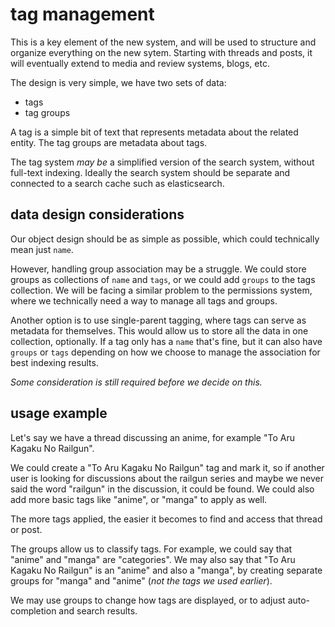 
# tag management

This is a key element of the new system, and will be used to structure and organize everything on the new sytem.  Starting with threads and posts, it will eventually extend to media and review systems, blogs, etc.

The design is very simple, we have two sets of data:

- tags
- tag groups

A tag is a simple bit of text that represents metadata about the related entity.  The tag groups are metadata about tags.

The tag system _may be_ a simplified version of the search system, without full-text indexing.  Ideally the search system should be separate and connected to a search cache such as elasticsearch.


## data design considerations

Our object design should be as simple as possible, which could technically mean just `name`.

However, handling group association may be a struggle.  We could store groups as collections of `name` and `tags`, or we could add `groups` to the tags collection.  We will be facing a similar problem to the permissions system, where we technically need a way to manage all tags and groups.

Another option is to use single-parent tagging, where tags can serve as metadata for themselves.  This would allow us to store all the data in one collection, optionally.  If a tag only has a `name` that's fine, but it can also have `groups` or `tags` depending on how we choose to manage the association for best indexing results.

_Some consideration is still required before we decide on this._


## usage example

Let's say we have a thread discussing an anime, for example "To Aru Kagaku No Railgun".

We could create a "To Aru Kagaku No Railgun" tag and mark it, so if another user is looking for discussions about the railgun series and maybe we never said the word "railgun" in the discussion, it could be found.  We could also add more basic tags like "anime", or "manga" to apply as well.

The more tags applied, the easier it becomes to find and access that thread or post.

The groups allow us to classify tags.  For example, we could say that "anime" and "manga" are "categories".  We may also say that "To Aru Kagaku No Railgun" is an "anime" and also a "manga", by creating separate groups for "manga" and "anime" (_not the tags we used earlier_).

We may use groups to change how tags are displayed, or to adjust auto-completion and search results.
